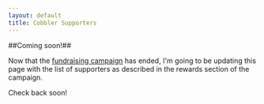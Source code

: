 ```yaml
---
layout: default
title: Cobbler Supporters
---
```

##Coming soon!##

Now that the [fundraising campaign](http://www.indiegogo.com/cobbler24) has ended, I'm going to be updating this page with the list of supporters as described in the rewards section of the campaign.

Check back soon!

